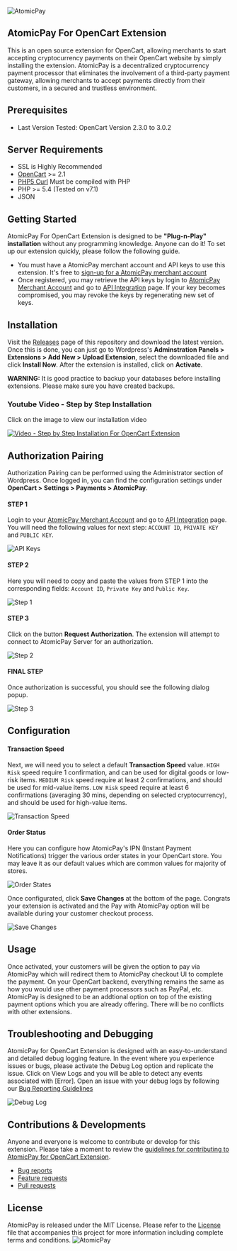 ![AtomicPay](https://github.com/atomicpay/opencart-plugin/blob/master/assets/atomicpay-plugin-header.png)
## AtomicPay For OpenCart Extension
This is an open source extension for OpenCart, allowing merchants to start accepting cryptocurrency payments on their OpenCart website by simply installing the extension. AtomicPay is a decentralized cryptocurrency payment processor that eliminates the involvement of a third-party payment gateway, allowing merchants to accept payments directly from their customers, in a secured and trustless environment.

## Prerequisites
* Last Version Tested: OpenCart Version 2.3.0 to 3.0.2

## Server Requirements

* SSL is Highly Recommended
* [OpenCart](http://docs.opencart.com/en-gb/requirements/) >= 2.1
* [PHP5 Curl](http://php.net/manual/en/curl.installation.php) Must be compiled with PHP
* PHP >= 5.4 (Tested on v7.1)
* JSON

## Getting Started
AtomicPay For OpenCart Extension is designed to be **"Plug-n-Play" installation** without any programming knowledge. Anyone can do it! To set up our extension quickly, please follow the following guide.

- You must have a AtomicPay merchant account and API keys to use this extension. It's free to [sign-up for a AtomicPay merchant account](https://merchant.atomicpay.io/beta-registration)
- Once registered, you may retrieve the API keys by login to [AtomicPay Merchant Account](https://merchant.atomicpay.io/login) and go to [API Integration](https://merchant.atomicpay.io/apiIntegration) page. If your key becomes compromised, you may revoke the keys by regenerating new set of keys.

## Installation
Visit the [Releases](https://github.com/atomicpay/opencart-plugin/releases) page of this repository and download the latest version. Once this is done, you can just go to Wordpress's **Adminstration Panels > Extensions > Add New > Upload Extension**, select the downloaded file and click **Install Now**. After the extension is installed, click on **Activate**.

**WARNING:** It is good practice to backup your databases before installing extensions. Please make sure you have created backups.

### Youtube Video - Step by Step Installation
Click on the image to view our installation video

[![Video - Step by Step Installation For OpenCart Extension](https://github.com/atomicpay/opencart-plugin/blob/master/assets/video.png)](https://www.youtube.com/watch?v=davdz9Vci9o)

## Authorization Pairing
Authorization Pairing can be performed using the Administrator section of Wordpress.
Once logged in, you can find the configuration settings under **OpenCart > Settings > Payments > AtomicPay**.

#### STEP 1
Login to your [AtomicPay Merchant Account](https://merchant.atomicpay.io/login) and go to [API Integration](https://merchant.atomicpay.io/apiIntegration) page. You will need the following values for next step: `ACCOUNT ID`, `PRIVATE KEY` and `PUBLIC KEY`.

![API Keys](https://github.com/atomicpay/opencart-plugin/blob/master/assets/getting-keys.png)

#### STEP 2
Here you will need to copy and paste the values from STEP 1 into the corresponding fields: `Account ID`, `Private Key` and `Public Key`.

![Step 1](https://github.com/atomicpay/opencart-plugin/blob/master/templates/images/step-1.png)

#### STEP 3
Click on the button **Request Authorization**. The extension will attempt to connect to AtomicPay Server for an authorization.

![Step 2](https://github.com/atomicpay/opencart-plugin/blob/master/templates/images/step-2.png)

#### FINAL STEP
Once authorization is successful, you should see the following dialog popup.

![Step 3](https://github.com/atomicpay/opencart-plugin/blob/master/templates/images/step-3.png)

## Configuration
#### Transaction Speed
Next, we will need you to select a default **Transaction Speed** value. `HIGH Risk` speed require 1 confirmation, and can be used for digital goods or low-risk items. `MEDIUM Risk` speed require at least 2 confirmations, and should be used for mid-value items. `LOW Risk` speed require at least 6 confirmations (averaging 30 mins, depending on selected cryptocurrency), and should be used for high-value items.

![Transaction Speed](https://github.com/atomicpay/opencart-plugin/blob/master/templates/images/step-4.png)

#### Order Status
Here you can configure how AtomicPay's IPN (Instant Payment Notifications) trigger the various order states in your OpenCart store. You may leave it as our default values which are common values for majority of stores.

![Order States](https://github.com/atomicpay/opencart-plugin/blob/master/templates/images/step-6.png)

Once configurated, click **Save Changes** at the bottom of the page. Congrats your extension is activated and the Pay with AtomicPay option will be available during your customer checkout process.

![Save Changes](https://github.com/atomicpay/opencart-plugin/blob/master/templates/images/step-5.png)

## Usage
Once activated, your customers will be given the option to pay via AtomicPay which will redirect them to AtomicPay checkout UI to complete the payment. On your OpenCart backend, everything remains the same as how you would use other payment processors such as PayPal, etc. AtomicPay is designed to be an addtional option on top of the existing payment options which you are already offering. There will be no conflicts with other extensions.

## Troubleshooting and Debugging
AtomicPay for OpenCart Extension is designed with an easy-to-understand and detailed debug logging feature. In the event where you experience issues or bugs, please activate the Debug Log option and replicate the issue. Click on View Logs and you will be able to detect any events associated with [Error]. Open an issue with your debug logs by following our [Bug Reporting Guidelines](CONTRIBUTING.md#bugs)

![Debug Log](https://github.com/atomicpay/opencart-plugin/blob/master/templates/images/step-7.png)

## Contributions & Developments
Anyone and everyone is welcome to contribute or develop for this extension. Please take a moment to review the [guidelines for contributing to AtomicPay for OpenCart Extension](https://github.com/atomicpay/opencart-plugin/blob/master/CONTRIBUTING.md).

- [Bug reports](CONTRIBUTING.md#bugs)
- [Feature requests](CONTRIBUTING.md#features)
- [Pull requests](CONTRIBUTING.md#pull-requests)

## License
AtomicPay is released under the MIT License. Please refer to the [License](https://github.com/atomicpay/opencart-plugin/blob/master/LICENSE) file that accompanies this project for more information including complete terms and conditions.
![AtomicPay](https://github.com/atomicpay/opencart-plugin/blob/master/assets/atomicpay-extension-header.png)
